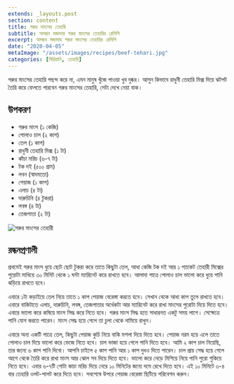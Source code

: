 ```yaml
---
extends: _layouts.post
section: content
title: গরুর মাংসের তেহারি
subtitle: অসম্ভব মজাদার গরুর মাংসের তেহারির রেসিপি
excerpt: অসম্ভব মজাদার গরুর মাংসের তেহারির রেসিপি
date: "2020-04-05"
metaImage: "/assets/images/recipes/beef-tehari.jpg"
categories: [বিরিয়ানি, তেহারি]
---
```


গরুর মাংসের তেহারি পছন্দ করে না, এমন মানুষ খুঁজে পাওয়া খুব দুষ্কর। আসুন কিভাবে রাধুনী তেহারি মিক্স দিয়ে
ঝটপট তৈরি করে ফেলতে পারবেন গরুর মাংসের তেহারি, সেটা দেখে নেয়া যাক।

## উপকরণ

- গরুর মাংস (১ কেজি)
- পোলাও চাল (২ কাপ)
- তেল (১ কাপ)
- রাধুনী তেহারি মিক্স (১ টা)
- কাঁচা মরিচ (৬-৭ টা)
- টক দই (৫০০ গ্রাম)
- লবন (স্বাদমতো)
- পেয়াজ (১ কাপ)
- এলাচ (৪ টা)
- দারুচিনি (৪ টুকরা)
- লবঙ্গ (৪ টা)
- তেজপাতা (২ টা)

![গরুর মাংসের তেহারী](/assets/images/recipes/beef-tehari.jpg)

## রন্ধনপ্রণালী

প্রথমেই গরুর মাংস ধুয়ে ছোট ছোট টুকরা করে তাতে কিছুটা তেল, আধা কেজি টক দই আর ১ প্যাকেট তেহারী মিক্সের
পুরোটা মাখিয়ে ৩০ মিনিট থেকে ১ ঘন্টা ম্যারিনেট করে রাখতে হবে। আলাদা পাত্রে পোলাও চাল ভালো করে ধুয়ে পানি
ঝড়িয়ে রাখতে হবে।

এবারে ১টা কড়াইয়ে তেল নিয়ে তাতে ১ কাপ পেয়াজ বেরেস্তা করতে হবে। সেখান থেকে আধা কাপ তুলে রাখতে হবে।
এবারে বাকিটাতে এলাচ, দারুচিনি, লবঙ্গ, তেজপাতার অর্ধেকটা আর ম্যারিনেট করে রাখা মাংসের পুরোটা দিয়ে দিতে
হবে। এবারে ভালো করে কষিয়ে মাংস সিদ্ধ করে নিতে হবে। গরুর মাংস সিদ্ধ হতে সাধারনত একটু সময় লাগে।
সেক্ষেত্রে পানি যোগ করতে পারেন। মাংস সেদ্ধ হয়ে গেলে তা চুলা থেকে নামিয়ে রাখুন।

এবারে অন্য একটি পাত্রে তেল, কিছুটা পেয়াজ কুচি নিয়ে বাকি মশলা দিয়ে দিতে হবে। পেয়াজ নরম হয়ে এলে তাতে
পোলাও চাল দিয়ে ভালো করে ভেজে নিতে হবে। চাল ভাজা হয়ে গেলে পানি দিতে হবে। আমি ২ কাপ চাল নিয়েছি,
তার জন্যে ৬ কাপ পানি দিবো। আপনি চাইলে ৫ কাপ পানি আর ১ কাপ দুধও দিতে পারেন। চাল প্রায় সেদ্ধ হয়ে
গেলে আগে থেকে তৈরি করে রাখা মাংস আর ঝোল সব দিয়ে দিতে হবে। ভালো করে নেড়ে মিশিয়ে নিয়ে পানি পুরো
শুকিয়ে নিতে হবে। এবার ৬-৭টি গোটা কাচা মরিচ দিয়ে নেরে ১০ মিনিটের জন্যে দমে রেখে দিতে হবে। এই ১০ মিনিটে
৩-৪ বার তেহারি ওলট-পালট করে দিতে হবে। সবশেষে উপরে পেয়াজ বেরেস্তা ছিটিয়ে পরিবেশন করুন।
